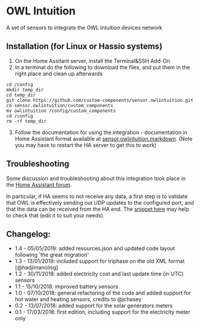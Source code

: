 # OWL Intuition
A set of sensors to integrate the OWL Intuition devices network

## Installation (for Linux or Hassio systems)
1. On the Home Assitant server, install the Terminal&SSH Add-On
2. In a terminal do the following to download the files, and put them in the right place and clean up afterwards
```
cd /config
mkdir temp_dir
cd temp_dir
git clone https://github.com/custom-components/sensor.owlintuition.git
cd sensor.owlintuition/custom_components
mv owlintuition /config/custom_components
cd /config
rm -rf temp_dir
```
3. Follow the documentation for using the integration - documentation in Home Assistant format available at [sensor.owlintuition.markdown](./sensor.owlintuition.markdown). (Note you may have to restart the HA server to get this to work)

## Troubleshooting

Some discussion and troubleshooting about this integration took place in the [Home Assistant forum](https://community.home-assistant.io/t/owl-intuition-pv-home-assistant/).

In particular, if HA seems to not receive any data, a first step is to validate that OWL is effectively sending out UDP updates to the configured port, and that the data can be received from the HA end. The [snippet here](test/testowl.py) may help to check that (edit it to suit your needs).


## Changelog:
* 1.4 - 05/05/2019: added resources.json and updated code layout following 'the great migration'
* 1.3 - 13/01/2019: included support for triphase on the old XML format [@hadjimanolisg]
* 1.2 - 30/11/2018: added electricity cost and last update time (in UTC) sensors
* 1.1 - 15/10/2018: improved battery sensors
* 1.0 - 07/10/2018: general refactoring of the code and added support for hot water and heating sensors, credits to @jchasey
* 0.2 - 13/07/2018: added support for the solar generators meters
* 0.1 - 17/03/2018: first edition, including support for the electricity meter only
